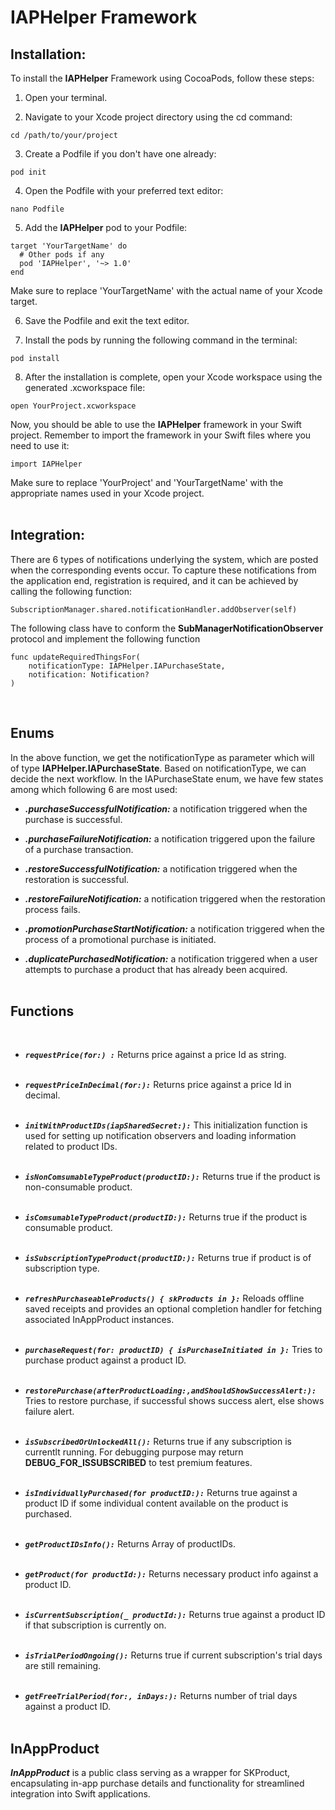 # IAPHelper Framework

## Installation:

To install the **IAPHelper** Framework using CocoaPods, follow these steps:

1. Open your terminal.

2. Navigate to your Xcode project directory using the cd command:
```
cd /path/to/your/project
```
3. Create a Podfile if you don't have one already:
```
pod init
```
4. Open the Podfile with your preferred text editor:
```
nano Podfile
```
5. Add the **IAPHelper** pod to your Podfile:
```
target 'YourTargetName' do
  # Other pods if any
  pod 'IAPHelper', '~> 1.0'
end
```
Make sure to replace 'YourTargetName' with the actual name of your Xcode target.

6. Save the Podfile and exit the text editor.

7. Install the pods by running the following command in the terminal:
```
pod install
```
8. After the installation is complete, open your Xcode workspace using the generated .xcworkspace file:
```
open YourProject.xcworkspace
```
Now, you should be able to use the **IAPHelper** framework in your Swift project. Remember to import the framework in your Swift files where you need to use it:

```
import IAPHelper
```
Make sure to replace 'YourProject' and 'YourTargetName' with the appropriate names used in your Xcode project.
<br></br>

## Integration:

There are 6 types of notifications underlying the system, which are posted when the corresponding events occur. To capture these notifications from the application end, registration is required, and it can be achieved by calling the following function:
```
SubscriptionManager.shared.notificationHandler.addObserver(self)
```
The following class have to conform the **SubManagerNotificationObserver** protocol and implement the following function
```
func updateRequiredThingsFor(
    notificationType: IAPHelper.IAPurchaseState,
    notification: Notification?
)
```
<br>

## Enums

In the above function, we get the notificationType as parameter which will of type **IAPHelper.IAPurchaseState**. Based on notificationType, we can decide the next workflow. In the IAPurchaseState enum, we have few states among which following 6 are most used:

* ***.purchaseSuccessfulNotification:*** a notification triggered when the purchase is successful.

* ***.purchaseFailureNotification:*** a notification triggered upon the failure of a purchase transaction.

* ***.restoreSuccessfulNotification:*** a notification triggered when the restoration is successful.

* ***.restoreFailureNotification:*** a notification triggered when the restoration process fails.

* ***.promotionPurchaseStartNotification:*** a notification triggered when the process of a promotional purchase is initiated.

* ***.duplicatePurchasedNotification:*** a notification triggered when a user attempts to purchase a product that has already been acquired.
<br></br>

## Functions
<br>

* ***`requestPrice(for:) :`*** 
Returns price against a price Id as string.<br></br>

* ***`requestPriceInDecimal(for:):`*** 
Returns price against a price Id in decimal.<br></br>

* ***`initWithProductIDs(iapSharedSecret:):`*** 
This initialization function is used for setting up notification observers and loading information related to product IDs.<br></br>

* ***`isNonComsumableTypeProduct(productID:):`***
Returns true if the product is non-consumable product.<br></br>

* ***`isComsumableTypeProduct(productID:):`***
Returns true if the product is consumable product.<br></br>

* ***`isSubscriptionTypeProduct(productID:):`***
Returns true if product is of subscription type.<br></br>

* ***`refreshPurchaseableProducts() { skProducts in }:`***
Reloads offline saved receipts and provides an optional completion handler for fetching associated InAppProduct instances.<br></br>

* ***`purchaseRequest(for: productID) { isPurchaseInitiated in }:`*** 
Tries to purchase product against a product ID.<br></br>

* ***`restorePurchase(afterProductLoading:,andShouldShowSuccessAlert:):`*** 
Tries to restore purchase, if successful shows success alert, else shows failure alert.<br></br>

* ***`isSubscribedOrUnlockedAll():`*** 
Returns true if any subscription is currentlt running. For debugging purpose may return **DEBUG_FOR_ISSUBSCRIBED** to test premium features.<br></br>

* ***`isIndividuallyPurchased(for productID:):`*** 
Returns true against a product ID if some individual content available on the product is purchased.<br></br>

* ***`getProductIDsInfo():`*** 
Returns Array of productIDs.<br></br>

* ***`getProduct(for productId:):`*** 
Returns necessary product info against a product ID.<br></br>

* ***`isCurrentSubscription(_ productId:):`*** 
Returns true against a product ID if that subscription is currently on.<br></br>

* ***`isTrialPeriodOngoing():`*** 
Returns true if current subscription's trial days are still remaining.<br></br> 

* ***`getFreeTrialPeriod(for:, inDays:):`***
Returns number of trial days against a product ID.
<br></br>
## InAppProduct

***InAppProduct*** is a public class serving as a wrapper for SKProduct, encapsulating in-app purchase details and functionality for streamlined integration into Swift applications.